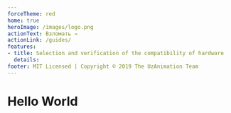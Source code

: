 ```yaml
---
forceTheme: red
home: true
heroImage: /images/logo.png
actionText: Взломать →
actionLink: /guides/
features:
- title: Selection and verification of the compatibility of hardware
  details: 
footer: MIT Licensed | Copyright © 2019 The UzAnimation Team
---
```

# Hello World